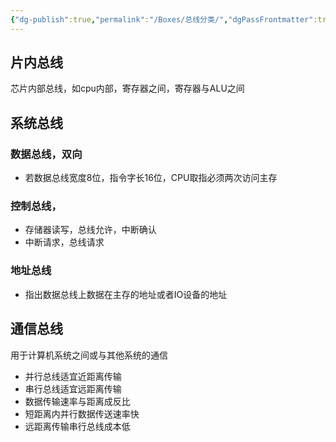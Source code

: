 ```yaml
---
{"dg-publish":true,"permalink":"/Boxes/总线分类/","dgPassFrontmatter":true,"created":"2025-05-08T15:03:38.678+08:00","updated":"2025-05-17T20:24:20.596+08:00"}
---
```


## 片内总线
芯片内部总线，如cpu内部，寄存器之间，寄存器与ALU之间
## 系统总线
### 数据总线，双向
- 若数据总线宽度8位，指令字长16位，CPU取指必须两次访问主存
### 控制总线，
- 存储器读写，总线允许，中断确认
- 中断请求，总线请求
### 地址总线
- 指出数据总线上数据在主存的地址或者IO设备的地址
## 通信总线
用于计算机系统之间或与其他系统的通信
- 并行总线适宜近距离传输
- 串行总线适宜远距离传输
- 数据传输速率与距离成反比
- 短距离内并行数据传送速率快
- 远距离传输串行总线成本低